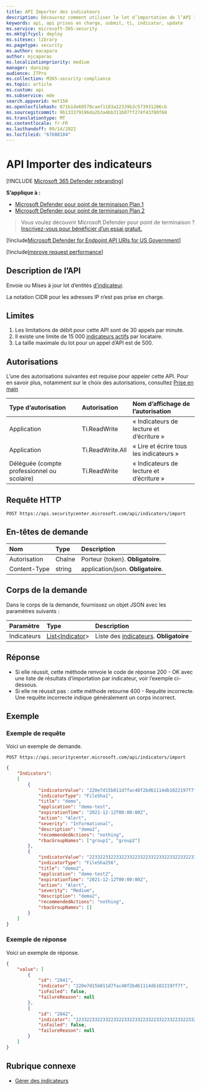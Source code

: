 ```yaml
---
title: API Importer des indicateurs
description: Découvrez comment utiliser le lot d’importation de l’API Indicateur dans Microsoft Defender pour point de terminaison.
keywords: api, api prises en charge, submit, ti, indicator, update
ms.service: microsoft-365-security
ms.mktglfcycl: deploy
ms.sitesec: library
ms.pagetype: security
ms.author: macapara
author: mjcaparas
ms.localizationpriority: medium
manager: dansimp
audience: ITPro
ms.collection: M365-security-compliance
ms.topic: article
ms.custom: api
ms.subservice: mde
search.appverid: met150
ms.openlocfilehash: 871b1de60578caef1183a22339b3c573931206cb
ms.sourcegitcommit: 9b133379196da2b3a4bb311b07ff274f43780f68
ms.translationtype: MT
ms.contentlocale: fr-FR
ms.lasthandoff: 09/14/2022
ms.locfileid: "67688184"
---
```

# <a name="import-indicators-api"></a>API Importer des indicateurs

[!INCLUDE [Microsoft 365 Defender rebranding](../../includes/microsoft-defender.md)]


**S’applique à :** 
- [Microsoft Defender pour point de terminaison Plan 1](https://go.microsoft.com/fwlink/p/?linkid=2154037)
- [Microsoft Defender pour point de terminaison Plan 2](https://go.microsoft.com/fwlink/p/?linkid=2154037)

>Vous voulez découvrir Microsoft Defender pour point de terminaison ? [Inscrivez-vous pour bénéficier d’un essai gratuit.](https://signup.microsoft.com/create-account/signup?products=7f379fee-c4f9-4278-b0a1-e4c8c2fcdf7e&ru=https://aka.ms/MDEp2OpenTrial?ocid=docs-wdatp-exposedapis-abovefoldlink)

[!include[Microsoft Defender for Endpoint API URIs for US Government](../../includes/microsoft-defender-api-usgov.md)]

[!include[Improve request performance](../../includes/improve-request-performance.md)]

## <a name="api-description"></a>Description de l’API

Envoie ou Mises à jour lot d’entités [d’indicateur](ti-indicator.md).

La notation CIDR pour les adresses IP n’est pas prise en charge.

## <a name="limitations"></a>Limites

1. Les limitations de débit pour cette API sont de 30 appels par minute.
2. Il existe une limite de 15 000 [indicateurs actifs](ti-indicator.md) par locataire.
3. La taille maximale du lot pour un appel d’API est de 500.

## <a name="permissions"></a>Autorisations

L’une des autorisations suivantes est requise pour appeler cette API. Pour en savoir plus, notamment sur le choix des autorisations, consultez [Prise en main](apis-intro.md)

Type d’autorisation|Autorisation|Nom d’affichage de l’autorisation
:---|:---|:---
Application|Ti.ReadWrite|« Indicateurs de lecture et d’écriture »
Application|Ti.ReadWrite.All|« Lire et écrire tous les indicateurs »
Déléguée (compte professionnel ou scolaire)|Ti.ReadWrite|« Indicateurs de lecture et d’écriture »

## <a name="http-request"></a>Requête HTTP

```http
POST https://api.securitycenter.microsoft.com/api/indicators/import
```

## <a name="request-headers"></a>En-têtes de demande

Nom|Type|Description
:---|:---|:---
Autorisation|Chaîne|Porteur {token}. **Obligatoire**.
Content-Type|string|application/json. **Obligatoire**.

## <a name="request-body"></a>Corps de la demande

Dans le corps de la demande, fournissez un objet JSON avec les paramètres suivants :

Paramètre|Type|Description
:---|:---|:---
Indicateurs|[List<Indicator](ti-indicator.md)>|Liste des [indicateurs](ti-indicator.md). **Obligatoire**

## <a name="response"></a>Réponse

- Si elle réussit, cette méthode renvoie le code de réponse 200 - OK avec une liste de résultats d’importation par indicateur, voir l’exemple ci-dessous.
- Si elle ne réussit pas : cette méthode retourne 400 - Requête incorrecte. Une requête incorrecte indique généralement un corps incorrect.

## <a name="example"></a>Exemple

### <a name="request-example"></a>Exemple de requête

Voici un exemple de demande.

```http
POST https://api.securitycenter.microsoft.com/api/indicators/import
```

```json
{
    "Indicators":
    [
        {
            "indicatorValue": "220e7d15b011d7fac48f2bd61114db1022197f7f",
            "indicatorType": "FileSha1",
            "title": "demo",
            "application": "demo-test",
            "expirationTime": "2021-12-12T00:00:00Z",
            "action": "Alert",
            "severity": "Informational",
            "description": "demo2",
            "recommendedActions": "nothing",
            "rbacGroupNames": ["group1", "group2"]
        },
        {
            "indicatorValue": "2233223322332233223322332233223322332233223322332233223322332222",
            "indicatorType": "FileSha256",
            "title": "demo2",
            "application": "demo-test2",
            "expirationTime": "2021-12-12T00:00:00Z",
            "action": "Alert",
            "severity": "Medium",
            "description": "demo2",
            "recommendedActions": "nothing",
            "rbacGroupNames": []
        }
    ]
}
```

### <a name="response-example"></a>Exemple de réponse

Voici un exemple de réponse.

```json
{
    "value": [
        {
            "id": "2841",
            "indicator": "220e7d15b011d7fac48f2bd61114db1022197f7f",
            "isFailed": false,
            "failureReason": null
        },
        {
            "id": "2842",
            "indicator": "2233223322332233223322332233223322332233223322332233223322332222",
            "isFailed": false,
            "failureReason": null
        }
    ]
}
```

## <a name="related-topic"></a>Rubrique connexe

- [Gérer des indicateurs](manage-indicators.md)
